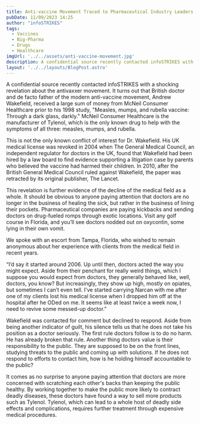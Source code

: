 ```yaml
---
title: Anti-vaccine Movement Traced to Pharmaceutical Industry Leaders
pubDate: 11/09/2023 14:25
author: "infoSTRIKES"
tags:
  - Vaccines
  - Big-Pharma
  - Drugs
  - Healthcare
imgUrl: '../../assets/anti-vaccine-movement.jpg'
description: A confidential source recently contacted infoSTRIKES with a shocking revelation about the father of the modern anti-vaccine movement. 
layout: '../../layouts/BlogPost.astro'
---
```


A confidential source recently contacted infoSTRIKES with a shocking revelation about the antivaxxer movement. It turns out that British doctor and de facto father of the modern anti-vaccine movement, Andrew Wakefield, received a large sum of money from McNeil Consumer Healthcare prior to his 1998 study, "Measles, mumps, and rubella vaccine: Through a dark glass, darkly." McNeil Consumer Healthcare is the manufacturer of Tylenol, which is the only known drug to help with the symptoms of all three: measles, mumps, and rubella.

This is not the only known conflict of interest for Dr. Wakefield. His UK medical license was revoked in 2004 when The General Medical Council, an independent regulator for doctors in the UK, found that Wakefield had been hired by a law board to find evidence supporting a litigation case by parents who believed the vaccine had harmed their children. In 2010, after the British General Medical Council ruled against Wakefield, the paper was retracted by its original publisher, The Lancet.

This revelation is further evidence of the decline of the medical field as a whole. It should be obvious to anyone paying attention that doctors are no longer in the business of healing the sick, but rather in the business of lining their pockets. Pharmaceutical companies are paying kickbacks and sending doctors on drug-fueled romps through exotic locations. Visit any golf course in Florida, and you’ll see doctors nodded out on oxycontin, some lying in their own vomit.

We spoke with an escort from Tampa, Florida, who wished to remain anonymous about her experience with clients from the medical field in recent years.

“I’d say it started around 2006. Up until then, doctors acted the way you might expect. Aside from their penchant for really weird things, which I suppose you would expect from doctors, they generally behaved like, well, doctors, you know? But increasingly, they show up high, mostly on opiates, but sometimes I can’t even tell. I’ve started carrying Narcan with me after one of my clients lost his medical license when I dropped him off at the hospital after he ODed on me. It seems like at least twice a week now, I need to revive some messed-up doctor.”

Wakefield was contacted for comment but declined to respond. Aside from being another indicator of guilt, his silence tells us that he does not take his position as a doctor seriously. The first rule doctors follow is to do no harm. He has already broken that rule. Another thing doctors value is their responsibility to the public. They are supposed to be on the front lines, studying threats to the public and coming up with solutions. If he does not respond to efforts to contact him, how is he holding himself accountable to the public?

It comes as no surprise to anyone paying attention that doctors are more concerned with scratching each other's backs than keeping the public healthy. By working together to make the public more likely to contract deadly diseases, these doctors have found a way to sell more products such as Tylenol. Tylenol, which can lead to a whole host of deadly side effects and complications, requires further treatment through expensive medical procedures.